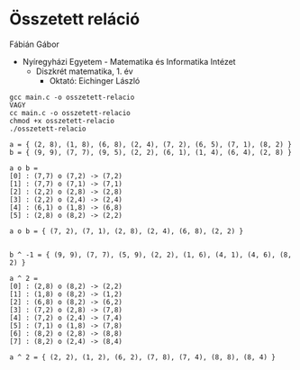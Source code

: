 # Összetett reláció

Fábián Gábor
- Nyíregyházi Egyetem - Matematika és Informatika Intézet
  - Diszkrét matematika, 1. év
    - Oktató: Eichinger László

```
gcc main.c -o osszetett-relacio
VAGY
cc main.c -o osszetett-relacio
chmod +x osszetett-relacio
./osszetett-relacio
```

```
a = { (2, 8), (1, 8), (6, 8), (2, 4), (7, 2), (6, 5), (7, 1), (8, 2) } 
b = { (9, 9), (7, 7), (9, 5), (2, 2), (6, 1), (1, 4), (6, 4), (2, 8) } 

a o b = 
[0] : (7,7) o (7,2) -> (7,2)
[1] : (7,7) o (7,1) -> (7,1)
[2] : (2,2) o (2,8) -> (2,8)
[3] : (2,2) o (2,4) -> (2,4)
[4] : (6,1) o (1,8) -> (6,8)
[5] : (2,8) o (8,2) -> (2,2)

a o b = { (7, 2), (7, 1), (2, 8), (2, 4), (6, 8), (2, 2) } 


b ^ -1 = { (9, 9), (7, 7), (5, 9), (2, 2), (1, 6), (4, 1), (4, 6), (8, 2) } 

a ^ 2 = 
[0] : (2,8) o (8,2) -> (2,2)
[1] : (1,8) o (8,2) -> (1,2)
[2] : (6,8) o (8,2) -> (6,2)
[3] : (7,2) o (2,8) -> (7,8)
[4] : (7,2) o (2,4) -> (7,4)
[5] : (7,1) o (1,8) -> (7,8)
[6] : (8,2) o (2,8) -> (8,8)
[7] : (8,2) o (2,4) -> (8,4)

a ^ 2 = { (2, 2), (1, 2), (6, 2), (7, 8), (7, 4), (8, 8), (8, 4) }
```
